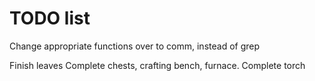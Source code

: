 # TODO list

Change appropriate functions over to comm, instead of grep

Finish leaves
Complete chests, crafting bench, furnace.
Complete torch
